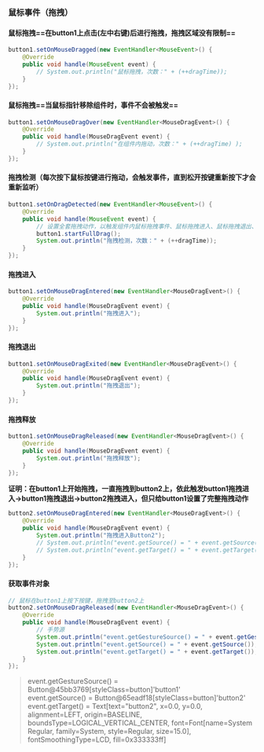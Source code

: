 ### 鼠标事件（拖拽）

#### 鼠标拖拽==在button1上点击(左中右键)后进行拖拽，拖拽区域没有限制==

```java
button1.setOnMouseDragged(new EventHandler<MouseEvent>() {  
    @Override  
    public void handle(MouseEvent event) {  
        // System.out.println("鼠标拖拽，次数：" + (++dragTime));  
    }  
});
```

#### 鼠标拖拽==当鼠标指针移除组件时，事件不会被触发==

```java
button1.setOnMouseDragOver(new EventHandler<MouseDragEvent>() {  
    @Override  
    public void handle(MouseDragEvent event) {  
        // System.out.println("在组件内拖动，次数：" + (++dragTime) );  
    }  
});
```

#### 拖拽检测（每次按下鼠标按键进行拖动，会触发事件，直到松开按键重新按下才会重新监听）

```java
button1.setOnDragDetected(new EventHandler<MouseEvent>() {  
    @Override  
    public void handle(MouseEvent event) {  
        // 设置全套拖拽动作，以触发组件内鼠标拖拽事件、鼠标拖拽进入、鼠标拖拽退出、鼠标拖拽释放事件  
        button1.startFullDrag();  
        System.out.println("拖拽检测，次数：" + (++dragTime));  
    }  
});
```

#### 拖拽进入

```java
button1.setOnMouseDragEntered(new EventHandler<MouseDragEvent>() {  
    @Override  
    public void handle(MouseDragEvent event) {  
        System.out.println("拖拽进入");  
    }  
});
```

#### 拖拽退出

```java
button1.setOnMouseDragExited(new EventHandler<MouseDragEvent>() {  
    @Override  
    public void handle(MouseDragEvent event) {  
        System.out.println("拖拽退出");  
    }  
});
```

#### 拖拽释放

```java
button1.setOnMouseDragReleased(new EventHandler<MouseDragEvent>() {  
    @Override  
    public void handle(MouseDragEvent event) {  
        System.out.println("拖拽释放");  
    }  
});
```

**证明：在button1上开始拖拽，一直拖拽到button2上，依此触发button1拖拽进入->button1拖拽退出->button2拖拽进入，但只给button1设置了完整拖拽动作**

```java
button2.setOnMouseDragEntered(new EventHandler<MouseDragEvent>() {  
    @Override  
    public void handle(MouseDragEvent event) {  
        System.out.println("拖拽进入Button2");  
        // System.out.println("event.getSource() = " + event.getSource());  
        // System.out.println("event.getTarget() = " + event.getTarget());  
    }  
});
```

#### 获取事件对象

```java
// 鼠标在button1上按下按键，拖拽至button2上
button2.setOnMouseDragReleased(new EventHandler<MouseDragEvent>() {  
    @Override  
    public void handle(MouseDragEvent event) {  
        // 手势源  
        System.out.println("event.getGestureSource() = " + event.getGestureSource());  
        System.out.println("event.getSource() = " + event.getSource());  
        System.out.println("event.getTarget() = " + event.getTarget());  
    }  
});
```

> event.getGestureSource() = Button@45bb3769[styleClass=button]'button1'  
> event.getSource() = Button@65eadf18[styleClass=button]'button2'  
> event.getTarget() = Text[text="button2", x=0.0, y=0.0, alignment=LEFT, origin=BASELINE, boundsType=LOGICAL_VERTICAL_CENTER, font=Font[name=System Regular, family=System, style=Regular, size=15.0], fontSmoothingType=LCD, fill=0x333333ff]